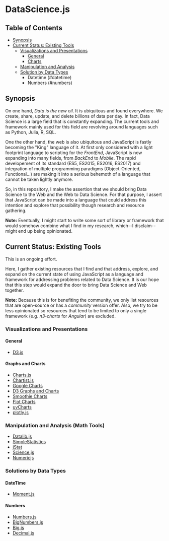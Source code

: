 # DataScience.js

## Table of Contents
- [Synopsis](#synopsis)
- [Current Status: Existing Tools](#current_status)
  - [Visualizations and Presentations](#visualizations)
    - [General](#visualizations_general)
    - [Charts](#visualizations_charts)
  - [Manipulation and Analysis](#manipulation_analysis)
  - [Solution by Data Types](#data_types)
    - Datetime (#datetime)
    - Numbers (#numbers)
  
    
<a name="synopsis"></a>
## Synopsis
On one hand, *Data is the new oil*. It is ubiquitous and found everywhere. We create, share, update, and delete billions of data per day. In fact, Data Science is a large field that is constantly expanding. The current tools and framework mainly used for this field are revolving around languages such as Python, Julia, R, SQL.

One the other hand, the web is also ubiquitous and JavaScript is fastly becoming the "King" language of it. At first only considered with a light footprint language to scripting for the *FrontEnd*, JavaScript is now expanding into many fields, from *BackEnd* to *Mobile*. The rapid developement of its standard (ES5, ES2015, ES2016, ES2017) and integration of multiple programming paradigms (Object-Oriented, Functional...) are making it into a serious behemoth of a language that cannot be taken lightly anymore.

So, in this repository, I make the assertion that we should bring Data Science to the Web and the Web to Data Science. For that purpose, I assert that JavaScript can be made into a language that could address this intention and explore that possibility though research and resource gathering. 

**Note:** Eventually, I might start to write some sort of library or framework that would somehow combine what I find in my research, which--I disclaim--might end up being opinionated.

<a name="current_status"></a>
## Current Status: Existing Tools
This is an ongoing effort.

Here, I gather existing resources that I find and that address, explore, and expand on the current state of using JavaScript as a language and framework for addressing problems related to Data Science. It is our hope that this step would expand the door to bring Data Science and Web together.

**Note:** Because this is for benefiting the community, we only list resources that are open-source or has a *community* version offer. Also, we try to be less opinionated so resources that tend to be limited to only a single framework (e.g. *n3-charts* for *Angular*) are excluded.

<a name="visualizations"></a>
### Visualizations and Presentations

<a name="#visualizations_general"></a>
#### General
- [D3.js](https://d3js.org/)

<a name="#visualizations_charts"></a>
#### Graphs and Charts
- [Charts.js](http://www.chartjs.org/)
- [Chartist.js](https://gionkunz.github.io/chartist-js/)
- [Google Charts](https://developers.google.com/chart/)
- [D3 Graphs and Charts](https://github.com/d3/d3/wiki/Gallery)
- [Smoothie Charts](http://smoothiecharts.org/)
- [Flot Charts](http://www.flotcharts.org/)
- [uvCharts](https://imaginea.github.io/uvCharts/)
- [plotly.js](https://plot.ly/javascript/)

<a name="#manipulation_analysis"></a>
### Manipulation and Analysis (Math Tools)
- [Datalib.js](https://vega.github.io/datalib/)
- [SimpleStatistics](http://simplestatistics.org/)
- [jStat](https://github.com/jstat/jstat)
- [Science.js](https://github.com/jasondavies/science.js/)
- [Numericjs](http://www.numericjs.com/)

<a name="data_types"></a>
### Solutions by Data Types

<a name="datetime"></a>
#### DateTime
- [Moment.js](https://momentjs.com/)

<a name="numbers"></a>
#### Numbers
- [Numbers.js](https://github.com/numbers/numbers.js)
- [BigNumbers.js](https://github.com/MikeMcl/bignumber.js)
- [Big.js](https://github.com/MikeMcl/big.js)
- [Decimal.js](https://github.com/MikeMcl/decimal.js)
